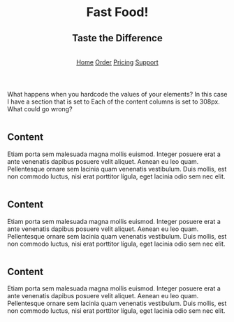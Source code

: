 <!DOCTYPE html>
<html lang="en">
  <head>
    <title>Webdev</title>
    <link rel="stylesheet" href="styles.css">
    <meta charset="utf-8">
    <meta name="viewport" content="width=device-width, initial-scale=1">
  </head>
  <body>
    <header>
      <h1>Fast Food!</h1>
      <h2>Taste the Difference</h2>
<br>
      <a href="pagel.html">Home</a>
      <a href="page2.html">Order</a>
      <a href="page3.html">Pricing</a> 
      <a href="page4.html">Support</a> 
      <div class="container"></div>
    </header>

<main>
<!-- Content -->
<p> What happens when you hardcode the values of your elements? In this case I have a section that is set to 
Each of the content columns is set to 308px. What could go wrong?</p> 
<div class="column"> 
<h2>Content</h2>
<p>Etiam porta sem malesuada magna mollis euismod. Integer posuere erat a ante venenatis dapibus posuere velit aliquet. Aenean eu leo quam.
Pellentesque ornare sem lacinia quam venenatis vestibulum. Duis mollis, est non commodo luctus, nisi erat porttitor lígula, eget lacinia odio sem nec elit.</p>
</div>
<div class="column"> 
<h2>Content</h2>
<p>Etiam porta sem malesuada magna mollis euismod. Integer posuere erat a ante venenatis dapibus posuere velit aliquet. Aenean eu leo quam.
Pellentesque ornare sem lacinia quam venenatis vestibulum. Duis mollis, est non commodo luctus, nisi erat porttitor lígula, eget lacinia odio sem nec elit.</p>
</div>
<div class="column"> 
<h2>Content</h2>
<p>Etiam porta sem malesuada magna mollis euismod. Integer posuere erat a ante venenatis dapibus posuere velit aliquet. Aenean eu leo quam.
Pellentesque ornare sem lacinia quam venenatis vestibulum. Duis mollis, est non commodo luctus, nisi erat porttitor lígula, eget lacinia odio sem nec elit.</p>
</div>
</main>
  </body>
</html>
